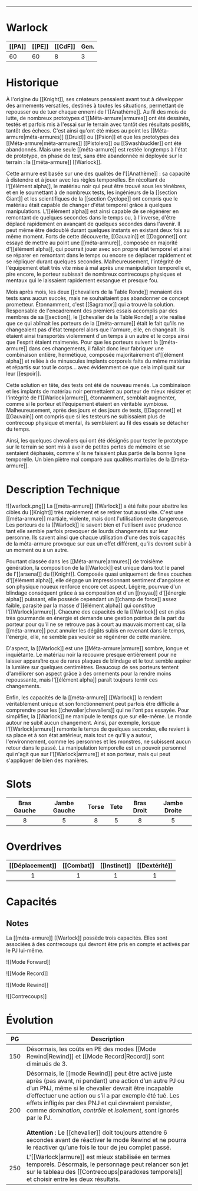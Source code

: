 
___
# Warlock

| [[PA]] | [[PE]] | [[CdF]] | Gen. |
| ------ | ------ | ------- | ---- |
| 60     | 60     | 8       | 3    |
# Historique

À l'origine du [[Knight]], ses créateurs pensaient avant tout à développer des armements versatiles, destinés à toutes les situations, permettant de repousser ou de tuer chaque ennemi de l'[[Anathème]]. Au fil des mois de lutte, de nombreux prototypes d'[[Méta-armure|armures]] ont été dessinés, testés et parfois mis à l'essai sur le terrain avec tantôt des résultats positifs, tantôt des échecs. C'est ainsi qu'ont été mises au point les [[Méta-armure|méta-armures]] [[Druid]] ou [[Psion]] et que les prototypes des [[Méta-armure|méta-armures]] [[Pistolero]] ou [[Swashbuckler]] ont été abandonnés. Mais une seule [[méta-armure]] est restée longtemps à l'état de prototype, en phase de test, sans être abandonnée ni déployée sur le terrain : la [[méta-armure]] [[Warlock]].

Cette armure est basée sur une des qualités de l'[[Anathème]] : sa capacité à distendre et à jouer avec les règles temporelles. En récoltant de l'[[élément alpha]], le matériau noir qui peut être trouvé sous les ténèbres, et en le soumettant à de nombreux tests, les ingénieurs de la [[section Giant]] et les scientifiques de la [[section Cyclope]] ont compris que le matériau était capable de changer d'état temporel grâce à quelques manipulations. L'[[élément alpha]] est ainsi capable de se régénérer en remontant de quelques secondes dans le temps ou, à l'inverse, d'être déplacé rapidement en avançant de quelques secondes dans l'avenir. Il peut même être dédoublé durant quelques instants en existant deux fois au même moment. Forts de cette découverte, [[Gauvain]] et [[Dagonnet]] ont essayé de mettre au point une [[méta-armure]], composée en majorité d'[[élément alpha]], qui pourrait jouer avec son propre état temporel et ainsi se réparer en remontant dans le temps ou encore se déplacer rapidement et se répliquer durant quelques secondes. Malheureusement, l'intégrité de l'équipement était très vite mise à mal après une manipulation temporelle et, pire encore, le porteur subissait de nombreux contrecoups physiques et mentaux qui le laissaient rapidement exsangue et presque fou.

Mois après mois, les deux [[chevaliers de la Table Ronde]] menaient des tests sans aucun succès, mais ne souhaitaient pas abandonner ce concept prometteur. Étonnamment, c'est [[Sagramor]] qui a trouvé la solution. Responsable de l'encadrement des premiers essais accomplis par des membres de sa [[section]], le [[chevalier de la Table Ronde]] a vite réalisé que ce qui abîmait les porteurs de la [[méta-armure]] était le fait qu'ils ne changeaient pas d'état temporel alors que l'armure, elle, en changeait. Ils étaient ainsi transportés violemment d'un temps à un autre et le corps ainsi que l'esprit étaient malmenés. Pour que les porteurs suivent la [[méta-armure]] dans ces changements, il fallait donc leur fabriquer une combinaison entière, hermétique, composée majoritairement d'[[élément alpha]] et reliée à de minuscules implants corporels faits du même matériau et répartis sur tout le corps... avec évidemment ce que cela impliquait sur leur [[espoir]].

Cette solution en tête, des tests ont été de nouveau menés. La combinaison et les implants de matériau noir permettaient au porteur de mieux résister et l'intégrité de l'[[Warlock|armure]], étonnamment, semblait augmenter, comme si le porteur et l'équipement étaient en véritable symbiose. Malheureusement, après des jours et des jours de tests, [[Dagonnet]] et [[Gauvain]] ont compris que si les testeurs ne subissaient plus de contrecoup physique et mental, ils semblaient au fil des essais se détacher du temps.

Ainsi, les quelques chevaliers qui ont été désignés pour tester le prototype sur le terrain se sont mis à avoir de petites pertes de mémoire et se sentaient déphasés, comme s'ils ne faisaient plus partie de la bonne ligne temporelle. Un bien piètre mal comparé aux qualités martiales de la [[méta-armure]].

# Description Technique
![[warlock.png]]
La [[méta-armure]] [[Warlock]] a été faite pour abattre les cibles du [[Knight]] très rapidement et se retirer tout aussi vite. C'est une [[méta-armure]] martiale, violente, mais dont l'utilisation reste dangereuse. Les porteurs de la [[Warlock]] le savent bien et l'utilisent avec prudence tant elle semble parfois provoquer de lourds changements sur leur personne. Ils savent ainsi que chaque utilisation d'une des trois capacités de la méta-armure provoque sur eux un effet différent, qu'ils devront subir à un moment ou à un autre.

Pourtant classée dans les [[Méta-armure|armures]] de troisième génération, la composition de la [[Warlock]] est unique dans tout le panel de l'[[arsenal]] du [[Knight]]. Composée quasi uniquement de fines couches d'[[élément alpha]], elle dégage un impressionnant sentiment d'angoisse et son physique noueux renforce encore cet aspect. Légère, pourvue d'un blindage conséquent grâce à sa composition et d'un [[noyau]] d'[[énergie alpha]] puissant, elle possède cependant un [[champ de force]] assez faible, parasité par la masse d'[[élément alpha]] qui constitue l'[[Warlock|armure]]. Chacune des capacités de la [[Warlock]] est en plus très gourmande en énergie et demande une gestion pointue de la part du porteur pour qu'il ne se retrouve pas à court au mauvais moment car, si la [[méta-armure]] peut annuler les dégâts subis en revenant dans le temps, l'énergie, elle, ne semble pas vouloir se régénérer de cette manière.

D'aspect, la [[Warlock]] est une [[Méta-armure|armure]] sombre, longue et inquiétante. Le matériau noir la recouvre presque entièrement pour ne laisser apparaître que de rares plaques de blindage et le tout semble aspirer la lumière sur quelques centimètres. Beaucoup de ses porteurs tentent d'améliorer son aspect grâce à des ornements pour la rendre moins repoussante, mais l'[[élément alpha]] paraît toujours ternir ces changements.

Enfin, les capacités de la [[méta-armure]] [[Warlock]] la rendent véritablement unique et son fonctionnement peut parfois être difficile à comprendre pour les [[chevalier|chevaliers]] qui ne l'ont pas essayée. Pour simplifier, la [[Warlock]] ne manipule le temps que sur elle-même. Le monde autour ne subit aucun changement. Ainsi, par exemple, lorsque l'[[Warlock|armure]] remonte le temps de quelques secondes, elle revient à sa place et à son état antérieur, mais tout ce qu'il y a autour, l'environnement, comme les personnes et les monstres, ne subissent aucun retour dans le passé. La manipulation temporelle est un pouvoir personnel qui n'agit que sur l'[[Warlock|armure]] et son porteur, mais qui peut s'appliquer de bien des manières.
# Slots

| Bras Gauche | Jambe Gauche | Torse | Tete | Bras Droit | Jambe Droite |
| :---------: | :----------: | :---: | :--: | :--------: | :----------: |
|      8      |      5       |   8   |  5   |     8      |      5       |
# Overdrives

| [[Déplacement]] | [[Combat]] | [[Instinct]] | [[Dextérité]] |
| :-------------: | :--------: | :----------: | :-----------: |
|        1        |     1      |      1       |       1       |
# Capacités

## Notes

La [[méta-armure]] [[Warlock]] possède trois capacités. Elles sont associées à des contrecoups qui devront être pris en compte et activés par le PJ lui-même.

![[Mode Forward]]

![[Mode Record]]

![[Mode Rewind]]

![[Contrecoups]]

# Évolution

| PG  | Description                                                                                                                                                                                                                                                                                                                                                                                                                                                                                                                                   |
| :-: | --------------------------------------------------------------------------------------------------------------------------------------------------------------------------------------------------------------------------------------------------------------------------------------------------------------------------------------------------------------------------------------------------------------------------------------------------------------------------------------------------------------------------------------------- |
| 150 | Désormais, les coûts en PE des modes [[Mode Rewind\|Rewind]] et [[Mode Record\|Record]] sont diminués de 3.                                                                                                                                                                                                                                                                                                                                                                                                                                   |
| 200 | Désormais, le [[mode Rewind]] peut être activé juste après (pas avant, ni pendant) une action d’un autre PJ ou d’un PNJ, même si le chevalier devrait être incapable d’effectuer une action ou s’il a par exemple été tué. Les effets infligés par des PNJ et qui devraient persister, comme _domination_, _contrôle_ et _isolement_, sont ignorés par le PJ.<br><br>**Attention** : Le [[chevalier]] doit toujours attendre 6 secondes avant de réactiver le mode Rewind et ne pourra le réactiver qu’une fois le tour de jeu complet passé. |
| 250 | L'[[Warlock\|armure]] est mieux stabilisée en termes temporels. Désormais, le personnage peut relancer son jet sur le tableau des [[Contrecoups\|paradoxes temporels]] et choisir entre les deux résultats.                                                                                                                                                                                                                                                                                                                                   |
